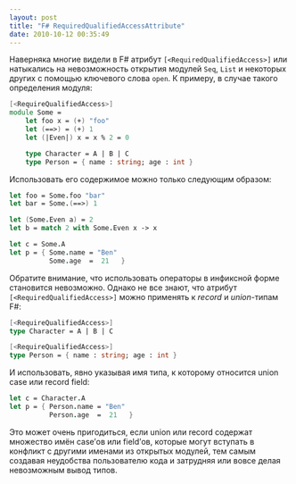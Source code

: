 ```yaml
---
layout: post
title: "F# RequiredQualifiedAccessAttribute"
date: 2010-10-12 00:35:49
---
```

Наверняка многие видели в F# атрибут `[<RequiredQualifiedAccess>]` или натыкались на невозможность открытия модулей `Seq`, `List` и некоторых других с помощью ключевого слова `open`. К примеру, в случае такого определения модуля:

```fsharp
[<RequireQualifiedAccess>]
module Some =
    let foo x = (+) "foo"
    let (==>) = (+) 1
    let (|Even|) x = x % 2 = 0

    type Character = A | B | C
    type Person = { name : string; age : int }
```

Использовать его содержимое можно только следующим образом:

```fsharp
let foo = Some.foo "bar"
let bar = Some.(==>) 1

let (Some.Even a) = 2
let b = match 2 with Some.Even x -> x

let c = Some.A
let p = { Some.name = "Ben"
          Some.age  =  21   }
```

Обратите внимание, что использовать операторы в инфиксной форме становится невозможно. Однако не все знают, что атрибут `[<RequiredQualifiedAccess>]` можно применять к *record* и *union*-типам F#:

```fsharp
[<RequireQualifiedAccess>]
type Character = A | B | C

[<RequireQualifiedAccess>]
type Person = { name : string; age : int }
```

И использовать, явно указывая имя типа, к которому относится union case или record field:

```fsharp
let c = Character.A
let p = { Person.name = "Ben"
          Person.age  =  21   }
```

Это может очень пригодиться, если union или record содержат множество имён case’ов или field’ов, которые могут вступать в конфликт с другими именами из открытых модулей, тем самым создавая неудобства пользователю кода и затрудняя или вовсе делая невозможным вывод типов.